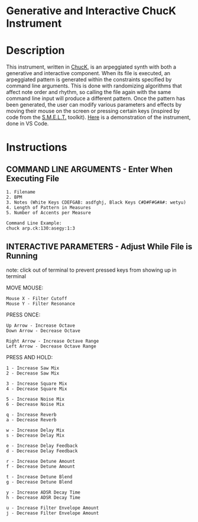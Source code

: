 # Generative and Interactive ChucK Instrument
# Description
This instrument, written in [ChucK](https://chuck.cs.princeton.edu/), is an arpeggiated synth with both a generative and interactive component. When its file is executed, an arpeggiated pattern is generated within the constraints specified by command line arguments. This is done with randomizing algorithms that affect note order and rhythm, so calling the file again with the same command line input will produce a different pattern. Once the pattern has been generated, the user can modify various parameters and effects by moving their mouse on the screen or pressing certain keys (inspired by code from the [S.M.E.L.T.](https://smelt.cs.princeton.edu/) toolkit). [Here](https://youtu.be/MYS8Z1cxozc) is a demonstration of the instrument, done in VS Code.
# Instructions
## COMMAND LINE ARGUMENTS - Enter When Executing File

    1. Filename
    2. BPM
    3. Notes (White Keys CDEFGAB: asdfghj, Black Keys C#D#F#G#A#: wetyu)
    4. Length of Pattern in Measures
    5. Number of Accents per Measure

    Command Line Example:
    chuck arp.ck:130:asegy:1:3

## INTERACTIVE PARAMETERS - Adjust While File is Running
note: click out of terminal to prevent pressed keys from showing up in terminal

MOVE MOUSE:

    Mouse X - Filter Cutoff
    Mouse Y - Filter Resonance

PRESS ONCE:

    Up Arrow - Increase Octave
    Down Arrow - Decrease Octave

    Right Arrow - Increase Octave Range
    Left Arrow - Decrease Octave Range

PRESS AND HOLD:

    1 - Increase Saw Mix
    2 - Decrease Saw Mix

    3 - Increase Square Mix
    4 - Decrease Square Mix

    5 - Increase Noise Mix
    6 - Decrease Noise Mix

    q - Increase Reverb
    a - Decrease Reverb

    w - Increase Delay Mix
    s - Decrease Delay Mix

    e - Increase Delay Feedback
    d - Decrease Delay Feedback

    r - Increase Detune Amount
    f - Decrease Detune Amount

    t - Increase Detune Blend
    g - Decrease Detune Blend

    y - Increase ADSR Decay Time
    h - Decrease ADSR Decay Time

    u - Increase Filter Envelope Amount
    j - Decrease Filter Envelope Amount

